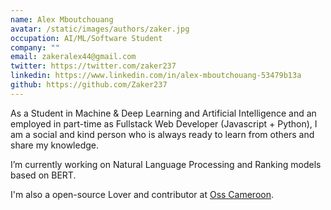 ```yaml
---
name: Alex Mboutchouang
avatar: /static/images/authors/zaker.jpg
occupation: AI/ML/Software Student
company: ""
email: zakeralex44@gmail.com
twitter: https://twitter.com/zaker237
linkedin: https://www.linkedin.com/in/alex-mboutchouang-53479b13a
github: https://github.com/Zaker237
---
```


As a Student in Machine & Deep Learning and Artificial Intelligence and an employed in part-time as Fullstack Web Developer (Javascript + Python), I am a social and kind person who is always ready to learn from others and share my knowledge.

I’m currently working on Natural Language Processing and Ranking models based on BERT.

I'm also a open-source Lover and contributor at [Oss Cameroon](https://github.com/osscameroon).
